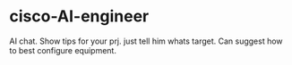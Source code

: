 # cisco-AI-engineer
AI chat. Show tips for your prj. just tell him whats target. Can suggest how to best configure equipment.

